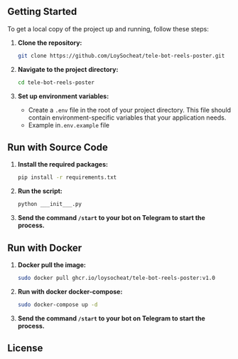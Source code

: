 ## Getting Started

To get a local copy of the project up and running, follow these steps:


1. **Clone the repository:**
    
    ```bash
    git clone https://github.com/LoySocheat/tele-bot-reels-poster.git
    ```

2. **Navigate to the project directory:**

    ```bash
    cd tele-bot-reels-poster
    ```

3. **Set up environment variables:**

    - Create a `.env` file in the root of your project directory. This file should contain environment-specific variables that your application needs. 
    - Example in`.env.example` file

## Run with Source Code

1. **Install the required packages:**

    ```bash
    pip install -r requirements.txt
    ```

2. **Run the script:**

    ```bash
    python ___init___.py
    ```

3. **Send the command `/start` to your bot on Telegram to start the process.**

## Run with Docker

1. **Docker pull the image:**

    ```bash
    sudo docker pull ghcr.io/loysocheat/tele-bot-reels-poster:v1.0
    ```

2. **Run with docker docker-compose:**

    ```bash
    sudo docker-compose up -d
    ```

3. **Send the command `/start` to your bot on Telegram to start the process.**

## License
